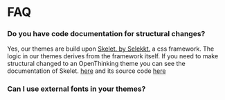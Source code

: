 # FAQ

### Do you have code documentation for structural changes?

Yes, our themes are build upon [Skelet. by Selekkt.](https://selekkt.dk/skelet/v3/) a css framework. The logic in our themes derives from the framework itself. If you need to make structural changed to an OpenThinking theme you can see the documentation of Skelet. [here](https://selekkt.dk/skelet/v3/) and its source code [here](https://cdn.jsdelivr.net/gh/Selekkt/skelet@master/css/skelet.css)


### Can I use external fonts in your themes?

